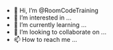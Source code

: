 - 👋 Hi, I’m @RoomCodeTraining
- 👀 I’m interested in ...
- 🌱 I’m currently learning ...
- 💞️ I’m looking to collaborate on ...
- 📫 How to reach me ...

<!---
RoomCodeTraining/RoomCodeTraining is a ✨ special ✨ repository because its `README.md` (this file) appears on your GitHub profile.
You can click the Preview link to take a look at your changes.
--->
